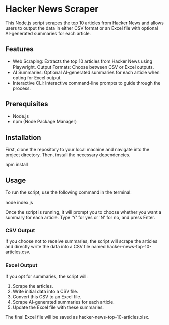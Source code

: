 # Hacker News Scraper

This Node.js script scrapes the top 10 articles from Hacker News and allows users to output the data in either CSV format or an Excel file with optional AI-generated summaries for each article.

## Features

- Web Scraping: Extracts the top 10 articles from Hacker News using Playwright.
  Output Formats: Choose between CSV or Excel outputs.
- AI Summaries: Optional AI-generated summaries for each article when opting for Excel output.
- Interactive CLI: Interactive command-line prompts to guide through the process.

## Prerequisites

- Node.js
- npm (Node Package Manager)

## Installation

First, clone the repository to your local machine and navigate into the project directory. Then, install the necessary dependencies.

npm install

## Usage

To run the script, use the following command in the terminal:

node index.js

Once the script is running, it will prompt you to choose whether you want a summary for each article. Type 'Y' for yes or 'N' for no, and press Enter.

### CSV Output

If you choose not to receive summaries, the script will scrape the articles and directly write the data into a CSV file named hacker-news-top-10-articles.csv.

### Excel Output

If you opt for summaries, the script will:

1. Scrape the articles.
2. Write initial data into a CSV file.
3. Convert this CSV to an Excel file.
4. Scrape AI-generated summaries for each article.
5. Update the Excel file with these summaries.

The final Excel file will be saved as hacker-news-top-10-articles.xlsx.
